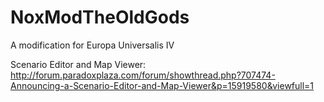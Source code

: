 NoxModTheOldGods
================

A modification for Europa Universalis IV

Scenario Editor and Map Viewer:
http://forum.paradoxplaza.com/forum/showthread.php?707474-Announcing-a-Scenario-Editor-and-Map-Viewer&p=15919580&viewfull=1
